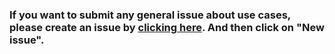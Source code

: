 ### If you want to submit any general issue about use cases, please create an issue by [clicking here](https://github.com/eprocurementontology/eprocurementontology/labels/General%20-%20use%20case). And then click on "New issue".